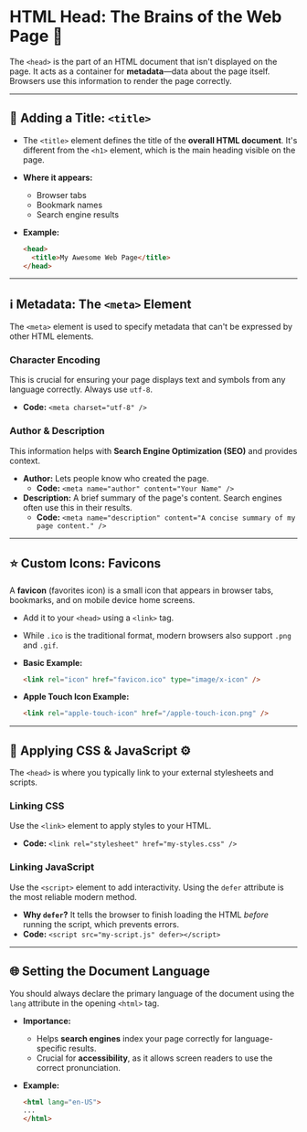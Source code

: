# HTML Head: The Brains of the Web Page 🧠

The `<head>` is the part of an HTML document that isn't displayed on the page. It acts as a container for **metadata**—data about the page itself. Browsers use this information to render the page correctly.

-----

## 👑 Adding a Title: `<title>`

  * The `<title>` element defines the title of the **overall HTML document**. It's different from the `<h1>` element, which is the main heading visible on the page.

  * **Where it appears:**

      * Browser tabs
      * Bookmark names
      * Search engine results

  * **Example:**

    ```html
    <head>
      <title>My Awesome Web Page</title>
    </head>
    ```

-----

## ℹ️ Metadata: The `<meta>` Element

The `<meta>` element is used to specify metadata that can't be expressed by other HTML elements.

### Character Encoding

This is crucial for ensuring your page displays text and symbols from any language correctly. Always use `utf-8`.

  * **Code:** `<meta charset="utf-8" />`

### Author & Description

This information helps with **Search Engine Optimization (SEO)** and provides context.

  * **Author:** Lets people know who created the page.
      * **Code:** `<meta name="author" content="Your Name" />`
  * **Description:** A brief summary of the page's content. Search engines often use this in their results.
      * **Code:** `<meta name="description" content="A concise summary of my page content." />`

-----

## ⭐ Custom Icons: Favicons

A **favicon** (favorites icon) is a small icon that appears in browser tabs, bookmarks, and on mobile device home screens.

  * Add it to your `<head>` using a `<link>` tag.

  * While `.ico` is the traditional format, modern browsers also support `.png` and `.gif`.

  * **Basic Example:**

    ```html
    <link rel="icon" href="favicon.ico" type="image/x-icon" />
    ```

  * **Apple Touch Icon Example:**

    ```html
    <link rel="apple-touch-icon" href="/apple-touch-icon.png" />
    ```

-----

## 🎨 Applying CSS & JavaScript ⚙️

The `<head>` is where you typically link to your external stylesheets and scripts.

### Linking CSS

Use the `<link>` element to apply styles to your HTML.

  * **Code:** `<link rel="stylesheet" href="my-styles.css" />`

### Linking JavaScript

Use the `<script>` element to add interactivity. Using the `defer` attribute is the most reliable modern method.

  * **Why `defer`?** It tells the browser to finish loading the HTML *before* running the script, which prevents errors.
  * **Code:** `<script src="my-script.js" defer></script>`

-----

## 🌐 Setting the Document Language

You should always declare the primary language of the document using the `lang` attribute in the opening `<html>` tag.

  * **Importance:**

      * Helps **search engines** index your page correctly for language-specific results.
      * Crucial for **accessibility**, as it allows screen readers to use the correct pronunciation.

  * **Example:**

    ```html
    <html lang="en-US">
    ...
    </html>
    ```